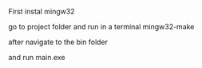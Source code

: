 First instal mingw32

go to project folder and run in a terminal 
mingw32-make

after navigate to the bin folder

and run main.exe
